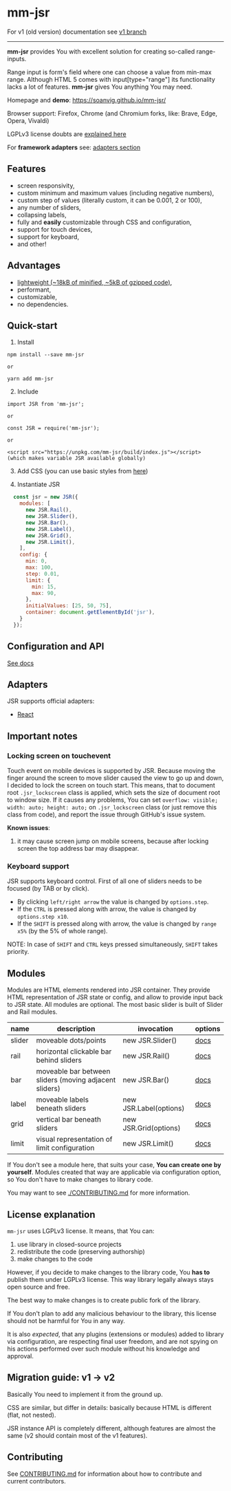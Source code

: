 # mm-jsr

For v1 (old version) documentation see [v1 branch](https://github.com/soanvig/mm-jsr/tree/v1)

---

**mm-jsr** provides You with excellent solution for creating so-called range-inputs.

Range input is form's field where one can choose a value from min-max range.
Although HTML 5 comes with input[type="range"] its functionality lacks a lot of features.
**mm-jsr** gives You anything You may need.

Homepage and **demo**: https://soanvig.github.io/mm-jsr/

Browser support: Firefox, Chrome (and Chromium forks, like: Brave, Edge, Opera, Vivaldi)

LGPLv3 license doubts are [explained here](#license-explanation)

For **framework adapters** see: [adapters section](#adapters)

## Features

- screen responsivity,
- custom minimum and maximum values (including negative numbers),
- custom step of values (literally custom, it can be 0.001, 2 or 100),
- any number of sliders,
- collapsing labels,
- fully and **easily** customizable through CSS and configuration,
- support for touch devices,
- support for keyboard,
- and other!

## Advantages

- [lightweight (~18kB of minified, ~5kB of gzipped code)](https://bundlephobia.com/result?p=mm-jsr),
- performant,
- customizable,
- no dependencies.

## Quick-start

1. Install

  ```
  npm install --save mm-jsr

  or

  yarn add mm-jsr
  ```

2. Include

  ```
  import JSR from 'mm-jsr';
  
  or

  const JSR = require('mm-jsr');

  or

  <script src="https://unpkg.com/mm-jsr/build/index.js"></script>
  (which makes variable JSR available globally)
  ```

3. Add CSS (you can use basic styles from [here](https://github.com/soanvig/mm-jsr/blob/master/packages/mm-jsr/styles.css))

4. Instantiate JSR

  ```js
    const jsr = new JSR({
      modules: [
        new JSR.Rail(),
        new JSR.Slider(),
        new JSR.Bar(),
        new JSR.Label(),
        new JSR.Grid(),
        new JSR.Limit(),
      ],
      config: {
        min: 0,
        max: 100,
        step: 0.01,
        limit: {
          min: 15,
          max: 90,
        },
        initialValues: [25, 50, 75],
        container: document.getElementById('jsr'),
      }
    });
  ```

## Configuration and API

[See docs](https://soanvig.github.io/mm-jsr/api/index.html)

## Adapters

JSR supports official adapters:

- [React](https://github.com/soanvig/mm-jsr/tree/master/packages/react-mm-jsr)

## Important notes

### Locking screen on touchevent

Touch event on mobile devices is supported by JSR. Because moving the finger around the screen to move slider caused the view to go up and down, I decided to lock the screen on touch start. This means, that to document root `.jsr_lockscreen` class is applied, which sets the size of document root to window size. If it causes any problems, You can set `overflow: visible; width: auto; height: auto;` on `.jsr_lockscreen` class (or just remove this class from code), and report the issue through GitHub's issue system.

**Known issues**:
1. it may cause screen jump on mobile screens, because after locking screen the top address bar may disappear.

### Keyboard support

JSR supports keyboard control. First of all one of sliders needs to be focused (by TAB or by click).

- By clicking `left/right arrow` the value is changed by `options.step`.
- If the `CTRL` is pressed along with arrow, the value is changed by `options.step x10`.
- If the `SHIFT` is pressed along with arrow, the value is changed by `range x5%` (by the 5% of whole range).

NOTE: In case of `SHIFT` and `CTRL` keys pressed simultaneously, `SHIFT` takes priority.

## Modules

Modules are HTML elements rendered into JSR container.
They provide HTML representation of JSR state or config, and allow to provide input back to JSR state.
All modules are optional. The most basic slider is built of Slider and Rail modules.

name | description | invocation | options
--- | --- | --- | ---
slider | moveable dots/points | new JSR.Slider() | [docs](https://soanvig.github.io/mm-jsr/api/classes/moduleslider.html)
rail | horizontal clickable bar behind sliders | new JSR.Rail() | [docs](https://soanvig.github.io/mm-jsr/api/classes/modulerail.html)
bar | moveable bar between sliders (moving adjacent sliders) | new JSR.Bar() | [docs](https://soanvig.github.io/mm-jsr/api/classes/modulebar.html)
label | moveable labels beneath sliders  | new JSR.Label(options) | [docs](https://soanvig.github.io/mm-jsr/api/classes/modulelabel.html)
grid | vertical bar beneath sliders | new JSR.Grid(options) | [docs](https://soanvig.github.io/mm-jsr/api/classes/modulegrid.html)
limit | visual representation of limit configuration | new JSR.Limit() | [docs](https://soanvig.github.io/mm-jsr/api/classes/modulelabel.html)

If You don't see a module here, that suits your case, **You can create one by yourself**.
Modules created that way are applicable via configuration option, so You don't have to make changes to library code.

You may want to see [./CONTRIBUTING.md](./CONTRIBUTING.md#creating-new-modules) for more information.

## License explanation

`mm-jsr` uses LGPLv3 license. It means, that You can:

1. use library in closed-source projects
2. redistribute the code (preserving authorship)
3. make changes to the code

However, if you decide to make changes to the library code, You **has to** publish them under LGPLv3 license.
This way library legally always stays open source and free.

The best way to make changes is to create public fork of the library.

If You don't plan to add any malicious behaviour to the library, this license should not be harmful for You in any way.

It is also *expected*, that any plugins (extensions or modules) added to library via configuration, are respecting final user freedom,
and are not spying on his actions performed over such module without his knowledge and approval.

## Migration guide: v1 -> v2

Basically You need to implement it from the ground up.

CSS are similar, but differ in details: basically because HTML is different (flat, not nested).

JSR instance API is completely different, although features are almost the same (v2 should contain most of the v1 features).

## Contributing

See [CONTRIBUTING.md](./CONTRIBUTING.md) for information about how to contribute and current contributors.

